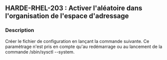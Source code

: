 ## HARDE-RHEL-203 : Activer l'aléatoire dans l'organisation de l'espace d'adressage

### Description

Créer le fichier de configuration en lançant la commande suivante. Ce paramètrage n'est pris en compte qu'au redémarrage ou au lancement de la commande /sbin/sysctl --system. 

